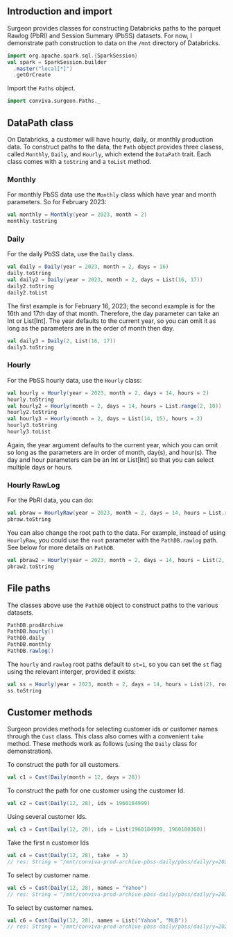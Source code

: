 ## Introduction and import

Surgeon provides classes for constructing Databricks paths to the parquet Rawlog (PbRl) and
Session Summary (PbSS) datasets. For now, I demonstrate path construction to data on  the `/mnt`  directory of Databricks.

```scala mdoc
import org.apache.spark.sql.{SparkSession}
val spark = SparkSession.builder
  .master("local[*]")
  .getOrCreate
```

Import the `Paths` object. 

```scala mdoc 
import conviva.surgeon.Paths._
```

## DataPath class

On Databricks, a customer will have hourly, daily, or monthly production data.
To construct paths to the data, the `Path` object provides three clasess,
called `Monthly`, `Daily`, and `Hourly`, which extend the `DataPath` trait. Each class comes with a `toString` and a `toList` method.

### Monthly 
For monthly PbSS data use the `Monthly` class which have year and month parameters.   So for February 2023:

```scala mdoc
val monthly = Monthly(year = 2023, month = 2)
monthly.toString
```

### Daily
For the daily PbSS data, use the `Daily` class. 

```scala mdoc 
val daily = Daily(year = 2023, month = 2, days = 16)
daily.toString
val daily2 = Daily(year = 2023, month = 2, days = List(16, 17))
daily2.toString
daily2.toList
```

The first example is for February 16, 2023; the second example is for the 16th
and 17th day of that month.  Therefore, the day parameter can take an Int or
List[Int]. The year defaults to the current year, so you can omit it as long as
the parameters are in the order of month then day.

```scala mdoc
val daily3 = Daily(2, List(16, 17))
daily3.toString
```

### Hourly

For the PbSS hourly data, use the `Hourly` class:

```scala mdoc 
val hourly = Hourly(year = 2023, month = 2, days = 14, hours = 2)
hourly.toString
val hourly2 = Hourly(month = 2, days = 14, hours = List.range(2, 10))
hourly2.toString
val hourly3 = Hourly(month = 2, days = List(14, 15), hours = 2)
hourly3.toString
hourly3.toList
```
Again, the year argument defaults to the current year, which you can omit so
long as the parameters are in order of month, day(s), and hour(s). The day and hour parameters
can be an Int or List[Int] so that you can select multiple days or hours. 

### Hourly RawLog
For the PbRl data, you can do:

```scala mdoc 
val pbraw = HourlyRaw(year = 2023, month = 2, days = 14, hours = List.range(2, 8))
pbraw.toString
```

You can also change the root path to the data.  For example, instead of using
`HourlyRaw`, you could use the `root` parameter with the `PathDB.rawlog` path. See below for
more details on `PathDB`.

```scala mdoc 
val pbraw2 = Hourly(year = 2023, month = 2, days = 14, hours = List(2, 3), root = PathDB.rawlog())
pbraw2.toString
```

## File paths

The classes above use the `PathDB` object to construct paths to the various datasets.

```scala mdoc 
PathDB.prodArchive
PathDB.hourly()
PathDB.daily
PathDB.monthly
PathDB.rawlog()
```
The `hourly` and `rawlog` root paths default to `st=1`, so you can set the `st`
flag using the relevant interger, provided it exists:


```scala mdoc 
val ss = Hourly(year = 2023, month = 2, days = 14, hours = List(2), root = PathDB.hourly(st=2))
ss.toString
```

## Customer methods

Surgeon provides methods for selecting customer ids or customer names through
the `Cust` class. This class also comes with a convenient `take` method. These methods work as follows (using the `Daily` class for demonstration).

To construct the path for all customers.

```scala mdoc 
val c1 = Cust(Daily(month = 12, days = 28))
```
To construct the path for one customer using the customer Id. 

```scala mdoc
val c2 = Cust(Daily(12, 28), ids = 1960184999)
```

Using several customer Ids.

```scala mdoc
val c3 = Cust(Daily(12, 28), ids = List(1960184999, 1960180360))
``` 
Take the first n customer Ids

```scala 
val c4 = Cust(Daily(12, 28), take  = 3)
// res: String = "/mnt/conviva-prod-archive-pbss-daily/pbss/daily/y=2023/m=12/dt=d2023_12_28_08_00_to_2023_12_29_08_00/cust={1960180360,1960180361,1960180388}"
```

To select by customer name.

```scala 
val c5 = Cust(Daily(12, 28), names = "Yahoo")
// res: String = "/mnt/conviva-prod-archive-pbss-daily/pbss/daily/y=2023/m=12/dt=d2023_12_28_08_00_to_2023_12_29_08_00/cust={450695772}"

``` 
To select by customer names.
```scala 
val c6 = Cust(Daily(12, 28), names = List("Yahoo", "MLB"))
// res: String = "/mnt/conviva-prod-archive-pbss-daily/pbss/daily/y=2023/m=12/dt=d2023_12_28_08_00_to_2023_12_29_08_00/cust={450695772,1960180361}"
``` 
